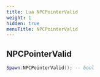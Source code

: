 ```yaml
---
title: Lua NPCPointerValid
weight: 1
hidden: true
menuTitle: NPCPointerValid
---
```

## NPCPointerValid
```lua
Spawn:NPCPointerValid(); -- bool
```